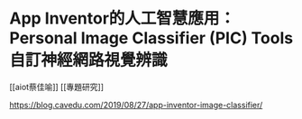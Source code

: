 # App Inventor的人工智慧應用：Personal Image Classifier (PIC) Tools 自訂神經網路視覺辨識
[[aiot蔡佳喻]]
[[專題研究]]

https://blog.cavedu.com/2019/08/27/app-inventor-image-classifier/

